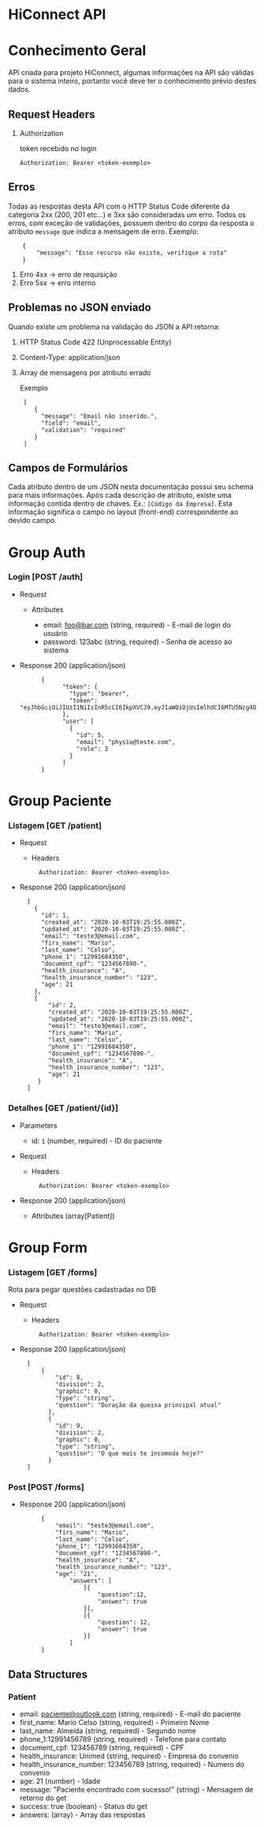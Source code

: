 # HiConnect API

# Conhecimento Geral

API criada para projeto HiConnect, algumas informações na API são válidas para o sistema inteiro, portanto você deve ter o conhecimento prévio destes dados.

## Request Headers

1.  Authorization

    token recebido no login

        Authorization: Bearer <token-exemplo>
    
## Erros

Todas as respostas desta API com o HTTP Status Code diferente da categoria 2xx (200, 201 etc...) e 3xx são consideradas um erro. Todos os erros, com exceção de validações, possuem dentro do corpo da resposta o atributo `message` que indica a mensagem de erro. Exemplo:

        {
            "message": "Esse recurso não existe, verifique a rota"
        }

1. Erro 4xx -> erro de requisição
2. Erro 5xx -> erro interno

## Problemas no JSON enviado

Quando existe um problema na validação do JSON a API retorna:

1. HTTP Status Code 422 (Unprocessable Entity)
2. Content-Type: application/json
3. Array de mensagens por atributo errado

    Exemplo

        [
           {
             "message": "Email não inserido.",
             "field": "email",
             "validation": "required"
           }
        ]
            
## Campos de Formulários

Cada atributo dentro de um JSON nesta documentação possui seu schema para mais informações. Após cada descrição de atributo,
existe uma informação contida dentro de chaves. Ex.: `[Código da Empresa]`. Esta informação significa o campo no layout (front-end)
correspondente ao devido campo.            


# Group Auth
### Login [POST /auth]
+ Request

    + Attributes
    
        - email: foo@bar.com (string, required) - E-mail de login do usuário 
        - password: 123abc (string, required) - Senha de acesso ao sistema 
        
        
+ Response 200 (application/json)

            {
                  "token": {
                    "type": "bearer",
                    "token": "eyJhbGciOiJIUzI1NiIsInR5cCI6IkpXVCJ9.eyJ1aWQiOjUsImlhdCI6MTU5Nzg4OTA2MH0.ocgP2fWgsYzj6iEg1IFfppMPgTCRgJYd0Q23dVhJw5U",
                  },
                  "user": [
                    {
                      "id": 5,
                      "email": "physio@teste.com",
                      "role": 3
                    }
                  ]
            }
        
# Group Paciente
### Listagem [GET /patient]

+ Request
    + Headers

            Authorization: Bearer <token-exemplo>


+ Response  200 (application/json)

        [
          {
            "id": 1,
            "created_at": "2020-10-03T19:25:55.000Z",
            "updated_at": "2020-10-03T19:25:55.000Z",
            "email": "teste3@email.com",
            "firs_name": "Mario",
            "last_name": "Celso",
            "phone_1": "12991684350",
            "document_cpf": "1234567890-",
            "health_insurance": "A",
            "health_insurance_number": "123",
            "age": 21
          },
          {
              "id": 2,
              "created_at": "2020-10-03T19:25:55.000Z",
              "updated_at": "2020-10-03T19:25:55.000Z",
              "email": "teste3@email.com",
              "firs_name": "Mario",
              "last_name": "Celso",
              "phone_1": "12991684350",
              "document_cpf": "1234567890-",
              "health_insurance": "A",
              "health_insurance_number": "123",
              "age": 21
           }
        ]

### Detalhes [GET /patient/{id}]
+ Parameters
    + id: `1` (number, required) - ID do paciente

+ Request
    + Headers

            Authorization: Bearer <token-exemplo>


+ Response 200 (application/json)
    + Attributes (array[Patient])

# Group Form
### Listagem [GET /forms]    

Rota para pegar questões cadastradas no DB
+ Request
    + Headers

            Authorization: Bearer <token-exemplo>


+ Response  200 (application/json)

        [
            {
                "id": 8,
                "division": 2,
                "graphic": 0,
                "type": "string",
                "question": "Duração da queixa principal atual"
              },
              {
                "id": 9,
                "division": 2,
                "graphic": 0,
                "type": "string",
                "question": "O que mais te incomoda hoje?"
              }
        ]

### Post [POST /forms]    
+ Response  200 (application/json)

            {
                "email": "teste3@email.com",
                "firs_name": "Mario",
                "last_name": "Celso",
                "phone_1": "12991684350",
                "document_cpf": "1234567890-",
                "health_insurance": "A",
                "health_insurance_number": "123",
                "age": "21",
                	"answers": [
                		[{ 
                			"question":12,
                			"answer": true
                		}],
                		[{ 
                			"question": 12,
                			"answer": true
                		}]
                	]
            }


## Data Structures
### Patient
+ email: paciente@outlook.com  (string, required) - E-mail do paciente
+ first_name: Mario Celso  (string, required) -  Primeiro Nome
+ last_name: Almeida  (string, required) -  Segundo nome
+ phone_1:12991456789  (string, required) - Telefone para contato 
+ document_cpf: 123456789  (string, required) - CPF
+ health_insurance: Unimed  (string, required) - Empresa do convenio
+ health_insurance_number: 123456789  (string, required) - Numero do convenio
+ age: 21 (number) - Idade
+ message: "Paciente encontrado com sucesso!" (string) - Mensagem de retorno do get
+ success: true (boolean) - Status do get
+ answers:  (array) - Array das respostas







